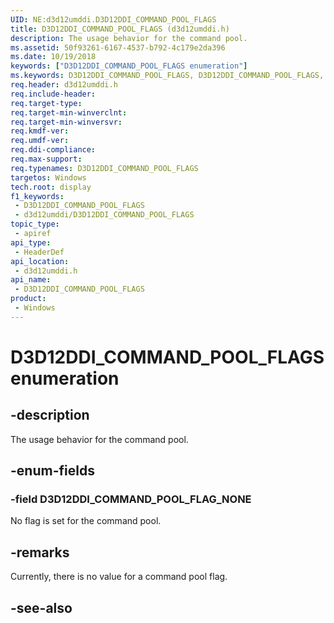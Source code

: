 ```yaml
---
UID: NE:d3d12umddi.D3D12DDI_COMMAND_POOL_FLAGS
title: D3D12DDI_COMMAND_POOL_FLAGS (d3d12umddi.h)
description: The usage behavior for the command pool.
ms.assetid: 50f93261-6167-4537-b792-4c179e2da396
ms.date: 10/19/2018
keywords: ["D3D12DDI_COMMAND_POOL_FLAGS enumeration"]
ms.keywords: D3D12DDI_COMMAND_POOL_FLAGS, D3D12DDI_COMMAND_POOL_FLAGS,
req.header: d3d12umddi.h
req.include-header: 
req.target-type: 
req.target-min-winverclnt: 
req.target-min-winversvr: 
req.kmdf-ver: 
req.umdf-ver: 
req.ddi-compliance: 
req.max-support: 
req.typenames: D3D12DDI_COMMAND_POOL_FLAGS
targetos: Windows
tech.root: display
f1_keywords:
 - D3D12DDI_COMMAND_POOL_FLAGS
 - d3d12umddi/D3D12DDI_COMMAND_POOL_FLAGS
topic_type:
 - apiref
api_type:
 - HeaderDef
api_location:
 - d3d12umddi.h
api_name:
 - D3D12DDI_COMMAND_POOL_FLAGS
product:
 - Windows
---
```


# D3D12DDI_COMMAND_POOL_FLAGS enumeration


## -description

The usage behavior for the command pool.

## -enum-fields

### -field D3D12DDI_COMMAND_POOL_FLAG_NONE

No flag is set for the command pool.

## -remarks

Currently, there is no value for a command pool flag.

## -see-also

